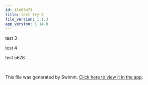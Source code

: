 ```yaml
---
id: tle63n73
title: test try 2
file_version: 1.1.3
app_version: 1.14.0
---
```


test 3

test 4

test 5678

<br/>

This file was generated by Swimm. [Click here to view it in the app](https://swimm-web-app.web.app/repos/Z2l0aHViJTNBJTNBZWNvbW0lM0ElM0Ftb3NoaWtzd2ltbQ==/docs/tle63n73).
